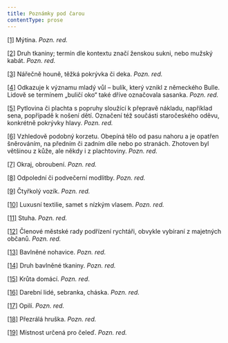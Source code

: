 ```yaml
---
title: Poznámky pod čarou
contentType: prose
---
```


<section>

[\[1\]](./resources/undefined) Mýtina. _Pozn. red._

[\[2\]](./resources/undefined) Druh tkaniny; termín dle kontextu značí ženskou sukni, nebo mužský kabát. _Pozn. red._

[\[3\]](./resources/undefined) Nářečně houně, těžká pokrývka či deka. _Pozn. red._

[\[4\]](./resources/undefined) Odkazuje k významu mladý vůl – bulík, který vznikl z německého Bulle. Lidově se termínem „buličí oko“ také dříve označovala sasanka. _Pozn. red._

[\[5\]](./resources/undefined) Pytlovina či plachta s popruhy sloužící k přepravě nákladu, například sena, popřípadě k nošení dětí. Označení též součásti staročeského oděvu, konkrétně pokrývky hlavy. _Pozn. red._

[\[6\]](./resources/undefined) Vzhledově podobný korzetu. Obepíná tělo od pasu nahoru a je opatřen šněrováním, na předním či zadním díle nebo po stranách. Zhotoven byl většinou z kůže, ale někdy i z plachtoviny. _Pozn. red._

[\[7\]](./resources/undefined) Okraj, obroubení. _Pozn. red._

[\[8\]](./resources/undefined) Odpolední či podvečerní modlitby. _Pozn. red._

[\[9\]](./resources/undefined) Čtyřkolý vozík. _Pozn. red._

[\[10\]](./resources/undefined) Luxusní textilie, samet s nízkým vlasem. _Pozn. red._

[\[11\]](./resources/undefined) Stuha. _Pozn. red._

[\[12\]](./resources/undefined) Členové městské rady podřízení rychtáři, obvykle vybíraní z majetných občanů. _Pozn. red._

[\[13\]](./resources/undefined) Bavlněné nohavice. _Pozn. red._

[\[14\]](./resources/undefined) Druh bavlněné tkaniny. _Pozn. red._

[\[15\]](./resources/undefined) Krůta domácí. _Pozn. red_.

[\[16\]](./resources/undefined) Darební lidé, sebranka, cháska. _Pozn. red._

[\[17\]](./resources/undefined) Opilí. _Pozn. red._

[\[18\]](./resources/undefined) Přezrálá hruška. _Pozn. red._

[\[19\]](./resources/undefined) Místnost určená pro čeleď. _Pozn. red._

</section>
